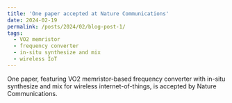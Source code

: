 ```yaml
---
title: 'One paper accepted at Nature Communications'
date: 2024-02-19
permalink: /posts/2024/02/blog-post-1/
tags:
  - VO2 memristor
  - frequency converter
  - in-situ synthesize and mix
  - wireless IoT
---
```


One paper, featuring VO2 memristor-based frequency converter with in-situ synthesize and mix for wireless internet-of-things, is accepted by Nature Communications. 

